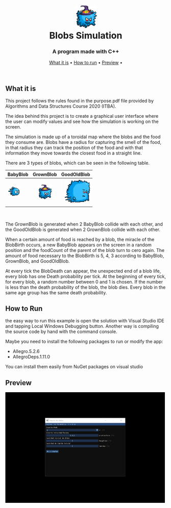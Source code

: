 <h1 align="center">
<br>
    <img src="Project1/grownblob.png" width = 70 title="GrownBlob">
    <br>
    Blobs Simulation
  <br>
</h1>

<h3 align="center">A program made with C++</a></h3>
<p align="center">
  <a href="#what-is-it">What it is</a> •
  <a href="#how-to-run">How to run</a> •
  <a href="#preview">Preview</a> •
</p>
<br>

## What it is

This project follows the rules found in the purpose.pdf file provided by Algorithms and Data Structures Course 2020 (ITBA). 

The idea behind this project is to create a graphical user interface where the user can modify values and see how the simulation is working on the screen.

The simulation is made up of a toroidal map where the blobs and the food they consume are. Blobs have a radius for capturing the smell of the food, in that radius they can track the position of the food and with that information they move towards the closest food in a straight line.

There are 3 types of blobs, which can be seen in the following table.

<center>

| BabyBlob      | GrownBlob     | GoodOldBlob  |
| ------------- |:-------------:| ------------:|
| <img src="Project1/babyblob.png" title="BabyBlobs">| <img src="Project1/grownblob.png" title="GrownBlob"> | <img src="Project1/goodoldblob.png"  title="GrownBlob"> |

</center>

<br>

The GrownBlob is generated when 2 BabyBlob collide with each other, and the GoodOldBlob is generated when 2 GrownBlob collide with each other.

When a certain amount of food is reached by a blob, the miracle of the BlobBirth occurs, a new BabyBlob appears on the
screen in a random position and the foodCount of the parent of the blob turn to cero again. The amount of food necessary to the BlobBirth is 5, 4, 3 according to BabyBlob, GrownBlob, and GoodOldBlob.

At every tick the BlobDeath can appear, the unexpected end of a blob life, every blob has one Death
probability per tick. At the beginning of every tick, for every blob, a random number between 0 and 1 is
chosen. If the number is less than the death probability of the blob, the blob dies. Every blob in the same
age group has the same death probability.

## How to Run
the easy way to run this example is open the solution with Visual Studio IDE and tapping Local Windows Debugging button. Another way is compiling the source code by hand with the command console.

Maybe you need to install the following packages to run or modify the app:

- Allegro.5.2.6
- AllegroDeps.1.11.0

You can install them easily from NuGet packages on visual studio

## Preview

<img src="demo/demo.gif" width="500" title="Mode 1 with 1 robot">


